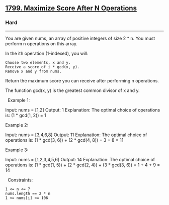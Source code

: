 <h2><a href="https://leetcode.com/problems/maximize-score-after-n-operations/">1799. Maximize Score After N Operations</a></h2><h3>Hard</h3><hr>You are given nums, an array of positive integers of size 2 * n. You must perform n operations on this array.

In the ith operation (1-indexed), you will:


	Choose two elements, x and y.
	Receive a score of i * gcd(x, y).
	Remove x and y from nums.


Return the maximum score you can receive after performing n operations.

The function gcd(x, y) is the greatest common divisor of x and y.

 
Example 1:

Input: nums = [1,2]
Output: 1
Explanation: The optimal choice of operations is:
(1 * gcd(1, 2)) = 1


Example 2:

Input: nums = [3,4,6,8]
Output: 11
Explanation: The optimal choice of operations is:
(1 * gcd(3, 6)) + (2 * gcd(4, 8)) = 3 + 8 = 11


Example 3:

Input: nums = [1,2,3,4,5,6]
Output: 14
Explanation: The optimal choice of operations is:
(1 * gcd(1, 5)) + (2 * gcd(2, 4)) + (3 * gcd(3, 6)) = 1 + 4 + 9 = 14


 
Constraints:


	1 <= n <= 7
	nums.length == 2 * n
	1 <= nums[i] <= 106

